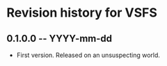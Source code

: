 # Revision history for VSFS

## 0.1.0.0 -- YYYY-mm-dd

* First version. Released on an unsuspecting world.
